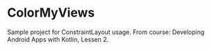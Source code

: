 # ColorMyViews
Sample project for ConstraintLayout usage. From course: Developing Android Apps with Kotlin, Lessen 2.
